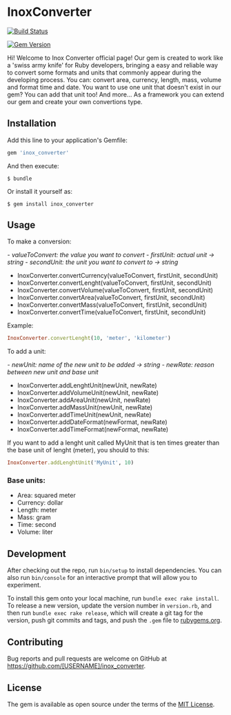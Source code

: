 # InoxConverter

[![Build Status](https://travis-ci.org/vinisilvacar/InoxConverter.svg?branch=master)](https://travis-ci.org/vinisilvacar/InoxConverter)

[![Gem Version](https://badge.fury.io/rb/inox_converter.svg)](https://badge.fury.io/rb/inox_converter)

Hi! Welcome to Inox Converter official page!
Our gem is created to work like a 'swiss army knife' for Ruby developers, bringing a easy and reliable way to convert some formats and units that commonly appear during the developing process.
You can: convert area, currency, length, mass, volume and format time and date.
You want to use one unit that doesn't exist in our gem? You can add that unit too!
And more... As a framework you can extend our gem and create your own convertions type.

## Installation

Add this line to your application's Gemfile:

```ruby
gem 'inox_converter'
```

And then execute:

    $ bundle

Or install it yourself as:

    $ gem install inox_converter

## Usage

To make a conversion:

<i>
- valueToConvert: the value you want to convert
- firstUnit: actual unit -> string
- secondUnit: the unit you want to convert to -> string 
</i>

- InoxConverter.convertCurrency(valueToConvert, firstUnit, secondUnit)
- InoxConverter.convertLenght(valueToConvert, firstUnit, secondUnit)
- InoxConverter.convertVolume(valueToConvert, firstUnit, secondUnit)
- InoxConverter.convertArea(valueToConvert, firstUnit, secondUnit)
- InoxConverter.convertMass(valueToConvert, firstUnit, secondUnit)
- InoxConverter.convertTime(valueToConvert, firstUnit, secondUnit)

Example:
```ruby
InoxConverter.convertLenght(10, 'meter', 'kilometer')
```

To add a unit:

<i>
- newUnit: name of the new unit to be added -> string
- newRate: reason between new unit and base unit
</i>

- InoxConverter.addLenghtUnit(newUnit, newRate)
- InoxConverter.addVolumeUnit(newUnit, newRate)
- InoxConverter.addAreaUnit(newUnit, newRate)
- InoxConverter.addMassUnit(newUnit, newRate)
- InoxConverter.addTimeUnit(newUnit, newRate)
- InoxConverter.addDateFormat(newFormat, newRate)
- InoxConverter.addTimeFormat(newFormat, newRate)

If you want to add a lenght unit called MyUnit that is ten times greater than the base unit of lenght (meter), you should to this:
```ruby
InoxConverter.addLenghtUnit('MyUnit', 10)
```


### Base units:

- Area: squared meter
- Currency: dollar
- Length: meter
- Mass: gram
- Time: second
- Volume: liter

## Development

After checking out the repo, run `bin/setup` to install dependencies. You can also run `bin/console` for an interactive prompt that will allow you to experiment.

To install this gem onto your local machine, run `bundle exec rake install`. To release a new version, update the version number in `version.rb`, and then run `bundle exec rake release`, which will create a git tag for the version, push git commits and tags, and push the `.gem` file to [rubygems.org](https://rubygems.org).

## Contributing

Bug reports and pull requests are welcome on GitHub at https://github.com/[USERNAME]/inox_converter.


## License

The gem is available as open source under the terms of the [MIT License](http://opensource.org/licenses/MIT).

